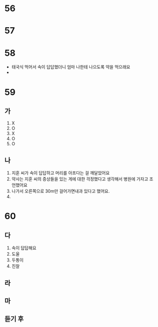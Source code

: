 # 56

# 57
# 58
* 태국식 먹어서 속이 답답했더니 엄마 나한테 나으도록 약을 먹으래요
* 
# 59
## 가
1. X
2. O
3. X
4. O
5. O
## 나
1. 지훈 씨가 속이 답답하고 머리를 아프다는 걸 깨달았어요
2. 약사는 지훈 씨의 증상들을 있는 게에 대한 걱정했다고 생각해서 병원에 가자고 조언했어요
3. 나가서 오른쪽으로 30m만 걸어가면내과 있다고 했어요.
4. 
# 60
## 다
1. 속이 답답해요
2. 도울
3. 두통이
4. 진찰
## 라
## 마

## 듣기 후